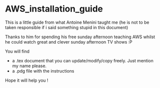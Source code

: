 AWS_installation_guide
======================

This is a little guide from what Antoine Menini taught me 
(he is not to be taken responsible if i said something stupid
in this document)

Thanks to him for spending his free sunday afternoon teaching 
AWS whilst he could watch great and clever sunday afternoon 
TV shows :P

You will find 
<ul>
<li>a .tex document that you can update/modify/copy 
freely. Just mention my name please.</li>
<li>a .pdg file with the instructions</li>
</ul>

Hope it will help you !
